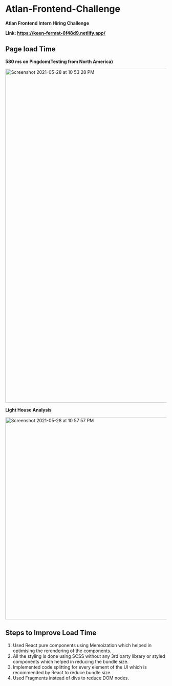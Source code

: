 # Atlan-Frontend-Challenge
**Atlan Frontend Intern Hiring Challenge**

**Link: https://keen-fermat-6f48d9.netlify.app/**

## Page load Time
**580 ms on Pingdom(Testing from North America)**


<img width="1043" alt="Screenshot 2021-05-28 at 10 53 28 PM" src="https://user-images.githubusercontent.com/53102310/120057338-d83b4880-c007-11eb-9661-5d6a2e705f2a.png">

**Light House Analysis**


<img width="632" alt="Screenshot 2021-05-28 at 10 57 57 PM" src="https://user-images.githubusercontent.com/53102310/120057374-37995880-c008-11eb-87c0-11a0526d66e0.png">

## Steps to Improve Load Time

1. Used React pure components using Memoization which helped in optimising the rerendering of the components.
2. All the styling is done using SCSS without any 3rd party library or styled components which helped in reducing the bundle size.
3. Implemented code splitting for every element of the UI which is recommended by React to reduce bundle size.
4. Used Fragments instead of divs to reduce DOM nodes.
